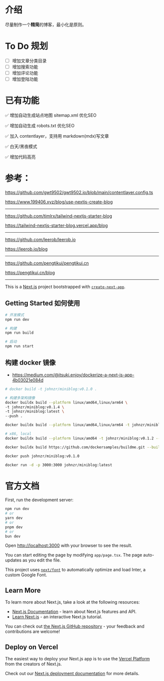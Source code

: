 # 介绍

尽量制作一个**精简**的博客，最小化是原则。

# To Do 规划

- [ ] 增加文章分类目录
- [ ] 增加搜索功能
- [ ] 增加评论功能
- [ ] 增加登陆功能

# 已有功能

✅ 增加自动生成站点地图 sitemap.xml 优化SEO

✅ 增加自动生成 robots.txt 优化SEO

✅ 加入 contentlayer，支持用 markdown(mdx)写文章

✅ 白天/黑夜模式

✅ 增加代码高亮

# 参考：

https://github.com/gwt9502/gwt9502.io/blob/main/contentlayer.config.ts

https://www.199406.xyz/blog/use-nextjs-create-blog

---

https://github.com/timlrx/tailwind-nextjs-starter-blog

https://tailwind-nextjs-starter-blog.vercel.app/blog

---

https://github.com/leerob/leerob.io

https://leerob.io/blog

---

https://github.com/pengtikui/pengtikui.cn

https://pengtikui.cn/blog

---

This is a [Next.js](https://nextjs.org/) project bootstrapped with [`create-next-app`](https://github.com/vercel/next.js/tree/canary/packages/create-next-app).

## Getting Started 如何使用

```sh
# 开发模式
npm run dev

# 构建
npm run build

# 启动
npm run start

```

## 构建 docker 镜像

- https://medium.com/@itsuki.enjoy/dockerize-a-next-js-app-4b03021e084d

```sh
# docker build -t johnzr/miniblog:v0.1.0 .

# 构建多架构镜像
docker buildx build --platform linux/amd64,linux/arm64 \
-t johnzr/miniblog:v0.1.4 \
-t johnzr/miniblog:latest \
--push .

docker buildx build --platform linux/amd64,linux/arm64 -t johnzr/miniblog:v0.1.1 -t johnzr/miniblog:latest --push .

# x86, local
docker buildx build --platform linux/amd64 -t johnzr/miniblog:v0.1.2 --load .

docker buildx build https://github.com/dockersamples/buildme.git --builder cloud-johnzr-cloudbuilder

docker push johnzr/miniblog:v0.1.0

docker run -d -p 3000:3000 johnzr/miniblog:latest

```






# 官方文档

First, run the development server:

```bash
npm run dev
# or
yarn dev
# or
pnpm dev
# or
bun dev
```

Open [http://localhost:3000](http://localhost:3000) with your browser to see the result.

You can start editing the page by modifying `app/page.tsx`. The page auto-updates as you edit the file.

This project uses [`next/font`](https://nextjs.org/docs/basic-features/font-optimization) to automatically optimize and load Inter, a custom Google Font.

## Learn More

To learn more about Next.js, take a look at the following resources:

- [Next.js Documentation](https://nextjs.org/docs) - learn about Next.js features and API.
- [Learn Next.js](https://nextjs.org/learn) - an interactive Next.js tutorial.

You can check out [the Next.js GitHub repository](https://github.com/vercel/next.js/) - your feedback and contributions are welcome!

## Deploy on Vercel

The easiest way to deploy your Next.js app is to use the [Vercel Platform](https://vercel.com/new?utm_medium=default-template&filter=next.js&utm_source=create-next-app&utm_campaign=create-next-app-readme) from the creators of Next.js.

Check out our [Next.js deployment documentation](https://nextjs.org/docs/deployment) for more details.
